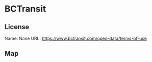 # BCTransit
    
## License

Name: None
URL: https://www.bctransit.com/open-data/terms-of-use

## Map

<WorldMap topic="BCTransit/vehicle_positions/#" />
